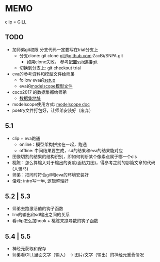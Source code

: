 # MEMO

clip = GILL

## TODO

- 加师弟git权限 分支代码一定要写在trial分支上
  - 分支clone: git clone git@github.com:ZacBi/SNPA.git
    - 如果clone失败， 参考[配置ssh连接git](https://www.cnblogs.com/OnlyAR/p/16155406.html)
  - 切换到分支上: git checkout trial
- eva的参考资料和模型文件给师弟
  - follow eva的[setup](https://github.com/baaivision/EVA/blob/master/EVA-02/det/README.md)
  - eva的[modelscope模型文件](https://www.modelscope.cn/models/zacbi2023/eva02/summary)
- coco2017 的数据集都给师弟
  - [数据集地址](https://www.modelscope.cn/datasets/zacbi2023/coco2017_caption/summary)
- modelscope使用方式: [modelscope doc](https://www.modelscope.cn/docs/%E9%A6%96%E9%A1%B5)
- poetry文件打包好，让师弟安装好（废弃）

## 5.1

- clip + eva跑通
  - online：模型架构拼接在一起，跑通
  - offline: 中间结果要生成，sd的结果和eva的结果能对应
- 图像切割的结果的结构识别，即如何判断某个像素点属于哪一个cls
- 桃陈：怎么算输入对于输出的贡献(画热力图)，得参考之前的那篇文章的代码(人骑马)
- 师弟：把同时符合gill和eva的环境安装好
- 俊峰: intro写一半, 逻辑整理好

## 5.2 | 5.3

- 师弟去跑激活值的钩子函数
- llm的输出和sd输出之间的关系
- 看clip怎么加hook + 桃陈来跑导数的钩子函数

## 5.4 | 5.5

- 神经元获取和保存
- 师弟看GILL里面文字（输入） -> 图片/文字（输出）的神经元重叠情况
